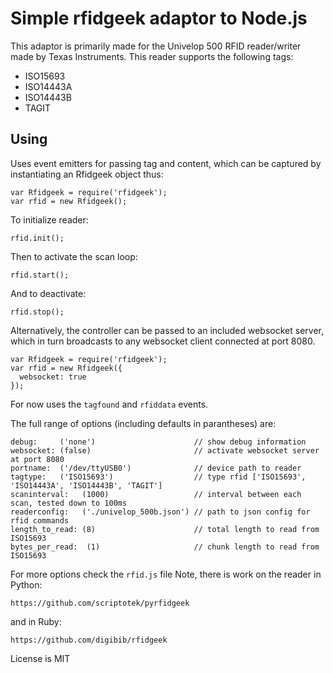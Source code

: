# Simple rfidgeek adaptor to Node.js
This adaptor is primarily made for the Univelop 500 RFID reader/writer made by Texas Instruments.
This reader supports the following tags:

* ISO15693
* ISO14443A
* ISO14443B
* TAGIT

## Using

Uses event emitters for passing tag and content, which can be captured by
instantiating an Rfidgeek object thus:

```
var Rfidgeek = require('rfidgeek'); 
var rfid = new Rfidgeek();
```

To initialize reader:

```rfid.init();```

Then to activate the scan loop:

```rfid.start();```

And to deactivate:

```rfid.stop();```


Alternatively, the controller can be passed to an included websocket server, which 
in turn broadcasts to any websocket client connected at port 8080. 

```
var Rfidgeek = require('rfidgeek'); 
var rfid = new Rfidgeek({
  websocket: true
});

```

For now uses the `tagfound` and `rfiddata` events.

The full range of options (including defaults in parantheses) are:

```
debug:     ('none')                      // show debug information
websocket: (false)                       // activate websocket server at port 8080
portname:  ('/dev/ttyUSB0')              // device path to reader
tagtype:   ('ISO15693')                  // type rfid ['ISO15693', 'ISO14443A', 'ISO14443B', 'TAGIT']
scaninterval:   (1000)                   // interval between each scan, tested down to 100ms
readerconfig:   ('./univelop_500b.json') // path to json config for rfid commands
length_to_read: (8)                      // total length to read from ISO15693
bytes_per_read:  (1)                     // chunk length to read from ISO15693
```

For more options check the `rfid.js` file
Note, there is work on the reader in Python:

    https://github.com/scriptotek/pyrfidgeek
    
and in Ruby:

    https://github.com/digibib/rfidgeek

License is MIT
